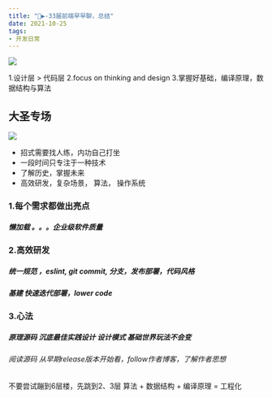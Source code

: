 ```yaml
---
title: "📣▶️-33届前端早早聊，总结"
date: 2021-10-25
tags: 
- 开发日常
---
```


![](https://upload-images.jianshu.io/upload_images/15312191-e9413ea16aaf3772.png?imageMogr2/auto-orient/strip%7CimageView2/2/w/1240)

1.设计层 > 代码层
2.focus on thinking and design
3.掌握好基础，编译原理，数据结构与算法

##  大圣专场
![](https://upload-images.jianshu.io/upload_images/15312191-7488fd985d555217.png?imageMogr2/auto-orient/strip%7CimageView2/2/w/1240)

- 招式需要找人练，内功自己打坐
- 一段时间只专注于一种技术
- 了解历史，掌握未来
- 高效研发，复杂场景， 算法， 操作系统
### 1.每个需求都做出亮点
##### 懒加载 。。。企业级软件质量
### 2.高效研发
##### 统一规范 ，eslint, git commit, 分支，发布部署，代码风格
##### 基建 快速迭代部署，lower code
### 3.心法
##### 原理源码  沉底最佳实践设计 设计模式  基础世界玩法不会变
###### 阅读源码 从早期release版本开始看，follow作者博客，了解作者思想
不要尝试蹦到6层楼，先跳到2、3层
算法 + 数据结构 + 编译原理 = 工程化

